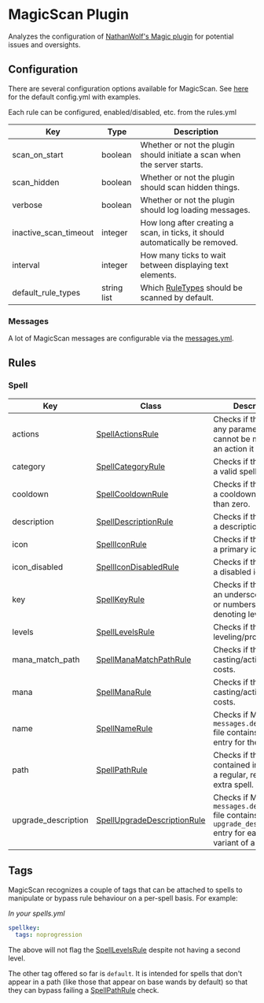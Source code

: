 # MagicScan Plugin

Analyzes the configuration of [NathanWolf's Magic plugin](https://github.com/elBukkit/MagicPlugin) for potential issues and oversights.

## Configuration

There are several configuration options available for MagicScan. See [here](https://github.com/PotterPlus/MagicScan/blob/master/src/main/resources/config.yml) for the default config.yml with examples.

Each rule can be configured, enabled/disabled, etc. from the rules.yml

| Key                                       | Type        | Description
|-------------------------------------------|-------------|------------------------
| scan_on_start                             | boolean     | Whether or not the plugin should initiate a scan when the server starts.
| scan_hidden                               | boolean     | Whether or not the plugin should scan hidden things.
| verbose                                   | boolean     | Whether or not the plugin should log loading messages.
| inactive_scan_timeout                     | integer     | How long after creating a scan, in ticks, it should automatically be removed.
| interval                                  | integer     | How many ticks to wait between displaying text elements.
| default_rule_types                        | string list | Which [RuleTypes](https://github.com/PotterPlus/MagicScan/blob/master/src/main/java/me/tylergrissom/magicscan/rule/RuleType.java) should be scanned by default.

### Messages

A lot of MagicScan messages are configurable via the [messages.yml](https://github.com/PotterPlus/MagicScan/blob/master/src/main/resources/config.yml).

## Rules

### Spell

| Key                                | Class                                                                                                                                                                                 | Description
|------------------------------------|---------------------------------------------------------------------------------------------------------------------------------------------------------------------------------------|-----------------------------------------------------------------------------------
| actions                            | [SpellActionsRule](https://github.com/PotterPlus/MagicScan/blob/master/src/main/java/me/tylergrissom/magicscan/rule/spell/SpellActionsRule.java)                                        | Checks if the spell has any parameters that cannot be matched to an action it uses.
| category                           | [SpellCategoryRule](https://github.com/PotterPlus/MagicScan/blob/master/src/main/java/me/tylergrissom/magicscan/rule/spell/SpellCategoryRule.java)                                      | Checks if the spell has a valid spell category.
| cooldown                           | [SpellCooldownRule](https://github.com/PotterPlus/MagicScan/blob/master/src/main/java/me/tylergrissom/magicscan/rule/spell/SpellCooldownRule.java)                                      | Checks if the spell has a cooldown greater than zero.
| description                        | [SpellDescriptionRule](https://github.com/PotterPlus/MagicScan/blob/master/src/main/java/me/tylergrissom/magicscan/rule/spell/SpellDescriptionRule.java)                                | Checks if the spell has a description.
| icon                               | [SpellIconRule](https://github.com/PotterPlus/MagicScan/blob/master/src/main/java/me/tylergrissom/magicscan/rule/spell/SpellIconRule.java)                                              | Checks if the spell has a primary icon.
| icon_disabled                      | [SpellIconDisabledRule](https://github.com/PotterPlus/MagicScan/blob/master/src/main/java/me/tylergrissom/magicscan/rule/spell/SpellIconDisabledRule.java)                              | Checks if the spell has a disabled icon.
| key                                | [SpellKeyRule](https://github.com/PotterPlus/MagicScan/blob/master/src/main/java/me/tylergrissom/magicscan/rule/spell/SpellLevelsRule.java)                                             | Checks if the spell has an underscore, caps, or numbers besides denoting levels.
| levels                             | [SpellLevelsRule](https://github.com/PotterPlus/MagicScan/blob/master/src/main/java/me/tylergrissom/magicscan/rule/spell/SpellLevelsRule.java)                                          | Checks if the spell has leveling/progression.
| mana_match_path                    | [SpellManaMatchPathRule](https://github.com/PotterPlus/MagicScan/blob/master/src/main/java/me/tylergrissom/magicscan/rule/spell/SpellManaRule.java)                                     | Checks if the spell has casting/active mana costs.
| mana                               | [SpellManaRule](https://github.com/PotterPlus/MagicScan/blob/master/src/main/java/me/tylergrissom/magicscan/rule/spell/SpellManaRule.java)                                              | Checks if the spell has casting/active mana costs.
| name                               | [SpellNameRule](https://github.com/PotterPlus/MagicScan/blob/master/src/main/java/me/tylergrissom/magicscan/rule/spell/SpellNameRule.java)                                              | Checks if Magic's `messages.defaults.yml` file contains a `name` entry for the spell.
| path                               | [SpellPathRule](https://github.com/PotterPlus/MagicScan/blob/master/src/main/java/me/tylergrissom/magicscan/rule/spell/SpellPathRule.java)                                              | Checks if the spell is contained in a path as a regular, required, or extra spell.
| upgrade_description                | [SpellUpgradeDescriptionRule](https://github.com/PotterPlus/MagicScan/blob/master/src/main/java/me/tylergrissom/magicscan/rule/spell/SpellUpgradeDescriptionRule.java)                  | Checks if Magic's `messages.defaults.yml` file contains an `upgrade_description` entry for each leveled variant of a spell.

## Tags

MagicScan recognizes a couple of tags that can be attached to spells to manipulate or bypass rule behaviour on a per-spell basis. For example:

_In your spells.yml_

```yaml
spellkey:
  tags: noprogression
```

The above will not flag the [SpellLevelsRule](https://github.com/PotterPlus/MagicScan/blob/master/src/main/java/me/tylergrissom/magicscan/rule/spell/SpellLevelsRule.java) despite not having a second level.

The other tag offered so far is `default`. It is intended for spells that don't appear in a path (like those that appear on base wands by default) so that they can bypass failing a [SpellPathRule](https://github.com/PotterPlus/MagicScan/blob/master/src/main/java/me/tylergrissom/magicscan/rule/spell/SpellPathRule.java) check.
